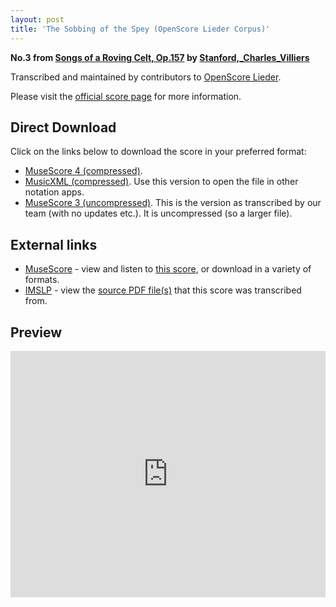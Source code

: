 ```yaml
---
layout: post
title: 'The Sobbing of the Spey (OpenScore Lieder Corpus)'
---
```


__No.3 from [Songs of a Roving Celt, Op.157](https://fourscoreandmore.org/openscore/lieder/Stanford,_Charles_Villiers/Songs_of_a_Roving_Celt,_Op.157/) by [Stanford,_Charles_Villiers](https://fourscoreandmore.org/openscore/lieder/Stanford,_Charles_Villiers)__

Transcribed and maintained by contributors to [OpenScore Lieder].

Please visit the [official score page] for more information.

[official score page]: https://musescore.com/openscore-lieder-corpus/scores/6548234
[OpenScore Lieder]: https://musescore.com/openscore-lieder-corpus

## Direct Download

Click on the links below to download the score in your preferred format:
- [MuseScore 4 (compressed)](https://fourscoreandmore.org/openscore/lieder/Stanford,_Charles_Villiers/Songs_of_a_Roving_Celt,_Op.157/3_The_Sobbing_of_the_Spey.mscz).
- [MusicXML (compressed)](https://fourscoreandmore.org/openscore/lieder/Stanford,_Charles_Villiers/Songs_of_a_Roving_Celt,_Op.157/3_The_Sobbing_of_the_Spey.mxl). Use this version to open the file in other notation apps.
- [MuseScore 3 (uncompressed)](https://raw.githubusercontent.com/OpenScore/Lieder/refs/heads/main/scores/Stanford,_Charles_Villiers/Songs_of_a_Roving_Celt,_Op.157/3_The_Sobbing_of_the_Spey/lc6548234.mscx). This is the version as transcribed by our team (with no updates etc.). It is uncompressed (so a larger file).

## External links

- [MuseScore] - view and listen to [this score][MuseScore], or download in a variety of formats.
- [IMSLP] - view the [source PDF file(s)][IMSLP] that this score was transcribed from.

[MuseScore]: https://musescore.com/score/6548234
[IMSLP]: https://imslp.org/wiki/Special:ReverseLookup/463803

## Preview

<iframe width="100%" height="394" src="https://musescore.com/openscore-lieder-corpus/scores/6548234/embed" frameborder="0" allowfullscreen allow="autoplay; fullscreen"></iframe>
